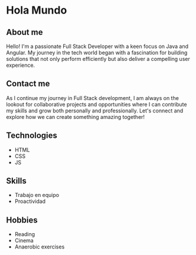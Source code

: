 # Hola Mundo 
## About me
Hello! I'm a passionate Full Stack Developer with a keen focus on Java and Angular. My journey in the tech world began with a fascination for building solutions that not only perform efficiently but also deliver a compelling user experience.
## Contact me
As I continue my journey in Full Stack development, I am always on the lookout for collaborative projects and opportunities where I can contribute my skills and grow both personally and professionally. Let's connect and explore how we can create something amazing together!
## Technologies
- HTML
- CSS
- JS
## Skills
- Trabajo en equipo
- Proactividad
## Hobbies
- Reading
- Cinema
- Anaerobic exercises
